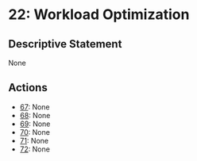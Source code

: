 # 22: Workload Optimization

## Descriptive Statement

None

## Actions

- [67](/assessments/actions/067.md): None
- [68](/assessments/actions/068.md): None
- [69](/assessments/actions/069.md): None
- [70](/assessments/actions/070.md): None
- [71](/assessments/actions/071.md): None
- [72](/assessments/actions/072.md): None

